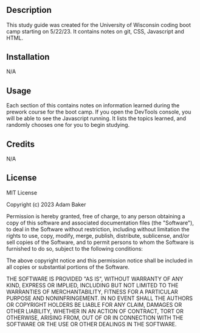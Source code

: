 # <Prework Study Guide Page>

## Description

This study guide was created for the University of Wisconsin coding boot camp starting on 5/22/23. It contains notes on git, CSS, Javascript and HTML.

## Installation

N/A

## Usage

Each section of this contains notes on information learned during the prework course for the boot camp. If you open the DevTools console, you will be able to see the Javascript running. It lists the topics learned, and randomly chooses one for you to begin studying.

## Credits

N/A

## License

MIT License

Copyright (c) 2023 Adam Baker

Permission is hereby granted, free of charge, to any person obtaining a copy
of this software and associated documentation files (the "Software"), to deal
in the Software without restriction, including without limitation the rights
to use, copy, modify, merge, publish, distribute, sublicense, and/or sell
copies of the Software, and to permit persons to whom the Software is
furnished to do so, subject to the following conditions:

The above copyright notice and this permission notice shall be included in all
copies or substantial portions of the Software.

THE SOFTWARE IS PROVIDED "AS IS", WITHOUT WARRANTY OF ANY KIND, EXPRESS OR
IMPLIED, INCLUDING BUT NOT LIMITED TO THE WARRANTIES OF MERCHANTABILITY,
FITNESS FOR A PARTICULAR PURPOSE AND NONINFRINGEMENT. IN NO EVENT SHALL THE
AUTHORS OR COPYRIGHT HOLDERS BE LIABLE FOR ANY CLAIM, DAMAGES OR OTHER
LIABILITY, WHETHER IN AN ACTION OF CONTRACT, TORT OR OTHERWISE, ARISING FROM,
OUT OF OR IN CONNECTION WITH THE SOFTWARE OR THE USE OR OTHER DEALINGS IN THE
SOFTWARE.


